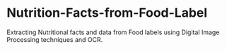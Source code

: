 # Nutrition-Facts-from-Food-Label
Extracting Nutritional facts and data from Food labels using Digital Image Processing techniques and OCR.
